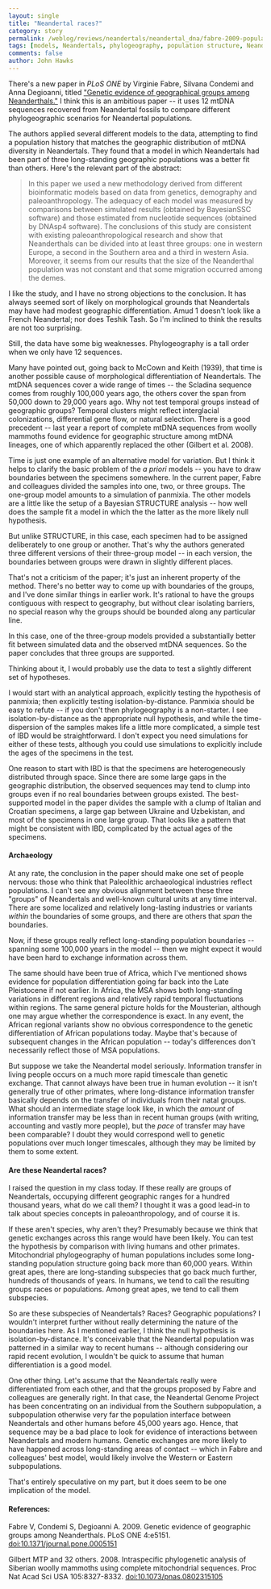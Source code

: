 ```yaml
---
layout: single 
title: "Neandertal races?" 
category: story
permalink: /weblog/reviews/neandertals/neandertal_dna/fabre-2009-population-structure-mtdna-neandertals.html
tags: [models, Neandertals, phylogeography, population structure, Neandertal DNA] 
comments: false 
author: John Hawks 
---
```


There's a new paper in <i>PLoS ONE</i> by Virginie Fabre, Silvana Condemi and Anna Degioanni, titled <a href="http://dx.doi.org/10.1371/journal.pone.0005151">"Genetic evidence of geographical groups among Neanderthals."</a> I think this is an ambitious paper -- it uses 12 mtDNA sequences recovered from Neandertal fossils to compare different phylogeographic scenarios for Neandertal populations. 

The authors applied several different models to the data, attempting to find a population history that matches the geographic distribution of mtDNA diversity in Neandertals. They found that a model in which Neandertals had been part of three long-standing geographic populations was a better fit than others. Here's the relevant part of the abstract: 

<blockquote>In this paper we used a new methodology derived from different bioinformatic models based on data from genetics, demography and paleoanthropology. The adequacy of each model was measured by comparisons between simulated results (obtained by BayesianSSC software) and those estimated from nucleotide sequences (obtained by DNAsp4 software). The conclusions of this study are consistent with existing paleoanthropological research and show that Neanderthals can be divided into at least three groups: one in western Europe, a second in the Southern area and a third in western Asia. Moreover, it seems from our results that the size of the Neanderthal population was not constant and that some migration occurred among the demes. </blockquote>


I like the study, and I have no strong objections to the conclusion. It has always seemed sort of likely on morphological grounds that Neandertals may have had modest geographic differentiation. Amud 1 doesn't look like a French Neandertal; nor does Teshik Tash. So I'm inclined to think the results are not too surprising.
<!--break-->
Still, the data have some big weaknesses. Phylogeography is a tall order when we only have 12 sequences. 

Many have pointed out, going back to McCown and Keith (1939), that time is another possible cause of morphological differentiation of Neandertals. The mtDNA sequences cover a wide range of times -- the Scladina sequence comes from roughly 100,000 years ago, the others cover the span from 50,000 down to 29,000 years ago. Why not test temporal groups instead of geographic groups? Temporal clusters might reflect interglacial colonizations, differential gene flow, or natural selection. There is a good precedent -- last year a report of complete mtDNA sequences from woolly mammoths found evidence for geographic structure among mtDNA lineages, one of which apparently replaced the other (Gilbert et al. 2008). 

Time is just one example of an alternative model for variation. But I think it helps to clarify the basic problem of the <i>a priori</i> models -- you have to draw boundaries between the specimens somewhere. In the current paper, Fabre and colleagues divided the samples into one, two, or three groups. The one-group model amounts to a simulation of panmixia. The other models are a little like the setup of a Bayesian STRUCTURE analysis -- how well does the sample fit a model in which the the latter as the more likely null hypothesis. 

But unlike STRUCTURE, in this case, each specimen had to be assigned deliberately to one group or another. That's why the authors generated three different versions of their three-group model -- in each version, the boundaries between groups were drawn in slightly different places. 

That's not a criticism of the paper; it's just an inherent property of the method. There's no better way to come up with boundaries of the groups, and I've done similar things in earlier work. It's rational to have the groups contiguous with respect to geography, but without clear isolating barriers, no special reason why the groups should be bounded along any particular line. 

In this case, one of the three-group models provided a substantially better fit between simulated data and the observed mtDNA sequences. So the paper concludes that three groups are supported.

Thinking about it, I would probably use the data to test a slightly different set of hypotheses. 

I would start with an analytical approach, explicitly testing the hypothesis of panmixia; then explicitly testing isolation-by-distance. Panmixia should be easy to refute -- if you don't then phylogeography is a non-starter. I see isolation-by-distance as the appropriate null hypothesis, and while the time-dispersion of the samples makes life a little more complicated, a simple test of IBD would be straightforward. I don't expect you need simulations for either of these tests, although you could use simulations to explicitly include the ages of the specimens in the test.

One reason to start with IBD is that the specimens are heterogeneously distributed through space. Since there are some large gaps in the geographic distribution, the observed sequences may tend to clump into groups even if no real boundaries between groups existed. The best-supported model in the paper divides the sample with a clump of Italian and Croatian specimens, a large gap between Ukraine and Uzbekistan, and most of the specimens in one large group. That looks like a pattern that might be consistent with IBD, complicated by the actual ages of the specimens. 

<h4>Archaeology</h4>

At any rate, the conclusion in the paper should make one set of people nervous: those who think that Paleolithic archaeological industries reflect populations. I can't see any obvious alignment between these three "groups" of Neandertals and well-known cultural units at any time interval. There are some localized and relatively long-lasting industries or variants <I>within</i> the boundaries of some groups, and there are others that <i>span</i> the boundaries. 

Now, if these groups really reflect long-standing population boundaries -- spanning some 100,000 years in the model -- then we might expect it would have been hard to exchange information across them. 

The same should have been true of Africa, which I've mentioned shows evidence for population differentiation going far back into the Late Pleistocene if not earlier. In Africa, the MSA shows both long-standing variations in different regions and relatively rapid temporal fluctuations within regions. The same general picture holds for the Mousterian, although one may argue whether the correspondence is exact. In any event, the African regional variants show no obvious correspondence to the genetic differentiation of African populations today. Maybe that's because of subsequent changes in the African population -- today's differences don't necessarily reflect those of MSA populations. 

But suppose we take the Neandertal model seriously. Information transfer in living people occurs on a much more rapid timescale than genetic exchange. That cannot always have been true in human evolution -- it isn't generally true of other primates, where long-distance information transfer basically depends on the transfer of individuals from their natal groups. What should an intermediate stage look like, in which the <i>amount</i> of information transfer may be less than in recent human groups (with writing, accounting and vastly more people), but the <i>pace</i> of transfer may have been comparable? I doubt they would correspond well to genetic populations over much longer timescales, although they may be limited by them to some extent.

<h4>Are these Neandertal races?</h4>

I raised the question in my class today. If these really are groups of Neandertals, occupying different geographic ranges for a hundred thousand years, what do we call them? I thought it was a good lead-in to talk about species concepts in paleoanthropology, and of course it is. 

If these aren't species, why aren't they? Presumably because we think that genetic exchanges across this range would have been likely. You can test the hypothesis by comparison with living humans and other primates. Mitochondrial phylogeography of human populations includes some long-standing population structure going back more than 60,000 years. Within great apes, there are long-standing subspecies that go back much further, hundreds of thousands of years. In humans, we tend to call the resulting groups races or populations. Among great apes, we tend to call them subspecies. 

So are these subspecies of Neandertals? Races? Geographic populations? I wouldn't interpret further without really determining the nature of the boundaries here. As I mentioned earlier, I think the null hypothesis is isolation-by-distance. It's conceivable that the Neandertal population was patterned in a similar way to recent humans -- although considering our rapid recent evolution, I wouldn't be quick to assume that human differentiation is a good model. 

One other thing. Let's assume that the Neandertals really were differentiated from each other, and that the groups proposed by Fabre and colleagues are generally right. In that case, the Neandertal Genome Project has been concentrating on an individual from the Southern subpopulation, a subpopulation otherwise very far the population interface between Neandertals and other humans before 45,000 years ago. Hence, that sequence may be a bad place to look for evidence of interactions between Neandertals and modern humans. Genetic exchanges are more likely to have happened across long-standing areas of contact -- which in Fabre and colleagues' best model, would likely involve the Western or Eastern subpopulations. 

That's entirely speculative on my part, but it does seem to be one implication of the model. 


<h4>References:</h4>

<p class="cite">Fabre V, Condemi S, Degioanni A. 2009. Genetic evidence of geographic groups among Neanderthals. PLoS ONE 4:e5151. <a href="http://dx.doi.org/10.1371/journal.pone.0005151">doi:10.1371/journal.pone.0005151</a></p>

<p class="cite">Gilbert MTP and 32 others. 2008. Intraspecific phylogenetic analysis of Siberian woolly mammoths using complete mitochondrial sequences. Proc Nat Acad Sci USA 105:8327-8332. <a href="http://dx.doi.org/10.1073/pnas.0802315105">doi:10.1073/pnas.0802315105</a></p>

